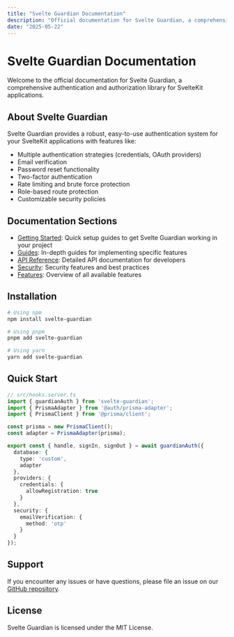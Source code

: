 ```yaml
---
title: "Svelte Guardian Documentation"
description: "Official documentation for Svelte Guardian, a comprehensive authentication and authorization library for SvelteKit applications."
date: "2025-05-22"
---
```


# Svelte Guardian Documentation

Welcome to the official documentation for Svelte Guardian, a comprehensive authentication and authorization library for SvelteKit applications.

## About Svelte Guardian

Svelte Guardian provides a robust, easy-to-use authentication system for your SvelteKit applications with features like:

- Multiple authentication strategies (credentials, OAuth providers)
- Email verification
- Password reset functionality
- Two-factor authentication
- Rate limiting and brute force protection
- Role-based route protection
- Customizable security policies

## Documentation Sections

- [Getting Started](/getting-started/index.md): Quick setup guides to get Svelte Guardian working in your project
- [Guides](/guides/index.md): In-depth guides for implementing specific features
- [API Reference](/api-reference/index.md): Detailed API documentation for developers
- [Security](/security/index.md): Security features and best practices
- [Features](/features/index.md): Overview of all available features

## Installation

```bash
# Using npm
npm install svelte-guardian

# Using pnpm
pnpm add svelte-guardian

# Using yarn
yarn add svelte-guardian
```

## Quick Start

```typescript
// src/hooks.server.ts
import { guardianAuth } from 'svelte-guardian';
import { PrismaAdapter } from '@auth/prisma-adapter';
import { PrismaClient } from '@prisma/client';

const prisma = new PrismaClient();
const adapter = PrismaAdapter(prisma);

export const { handle, signIn, signOut } = await guardianAuth({
  database: {
    type: 'custom',
    adapter
  },
  providers: {
    credentials: {
      allowRegistration: true
    }
  },
  security: {
    emailVerification: {
      method: 'otp'
    }
  }
});
```

## Support

If you encounter any issues or have questions, please file an issue on our [GitHub repository](https://github.com/yourusername/svelte-guardian).

## License

Svelte Guardian is licensed under the MIT License.